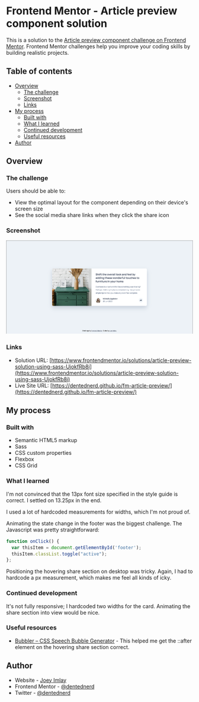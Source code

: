 # Frontend Mentor - Article preview component solution

This is a solution to the [Article preview component challenge on Frontend Mentor](https://www.frontendmentor.io/challenges/article-preview-component-dYBN_pYFT). Frontend Mentor challenges help you improve your coding skills by building realistic projects.

## Table of contents

- [Overview](#overview)
  - [The challenge](#the-challenge)
  - [Screenshot](#screenshot)
  - [Links](#links)
- [My process](#my-process)
  - [Built with](#built-with)
  - [What I learned](#what-i-learned)
  - [Continued development](#continued-development)
  - [Useful resources](#useful-resources)
- [Author](#author)

## Overview

### The challenge

Users should be able to:

- View the optimal layout for the component depending on their device's screen size
- See the social media share links when they click the share icon

### Screenshot

![](./screenshot.png)

### Links

- Solution URL: [https://www.frontendmentor.io/solutions/article-preview-solution-using-sass-UjokfRb8i](https://www.frontendmentor.io/solutions/article-preview-solution-using-sass-UjokfRb8i)
- Live Site URL: [https://dentednerd.github.io/fm-article-preview/](https://dentednerd.github.io/fm-article-preview/)

## My process

### Built with

- Semantic HTML5 markup
- Sass
- CSS custom properties
- Flexbox
- CSS Grid

### What I learned

I'm not convinced that the 13px font size specified in the style guide is correct. I settled on 13.25px in the end.

I used a lot of hardcoded measurements for widths, which I'm not proud of.

Animating the state change in the footer was the biggest challenge. The Javascript was pretty straightforward:

```js
function onClick() {
  var thisItem = document.getElementById('footer');
  thisItem.classList.toggle("active");
};
```

Positioning the hovering share section on desktop was tricky. Again, I had to hardcode a px measurement, which makes me feel all kinds of icky.

### Continued development

It's not fully responsive; I hardcoded two widths for the card. Animating the share section into view would be nice.

### Useful resources

- [Bubbler – CSS Speech Bubble Generator](https://www.ilikepixels.co.uk/bubbler/) - This helped me get the ::after element on the hovering share section correct.

## Author

- Website - [Joey Imlay](https://joeyimlay.dev)
- Frontend Mentor - [@dentednerd](https://www.frontendmentor.io/profile/dentednerd)
- Twitter - [@dentednerd](https://www.twitter.com/dentednerd)
